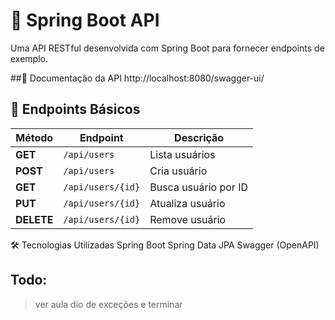 # 🚀 Spring Boot API
Uma API RESTful desenvolvida com Spring Boot para fornecer endpoints de exemplo.

##📜 Documentação da API
http://localhost:8080/swagger-ui/

## 🔗 Endpoints Básicos

| Método  | Endpoint       | Descrição              |
|---------|--------------|------------------------|
| **GET**    | `/api/users`  | Lista usuários        |
| **POST**   | `/api/users`  | Cria usuário         |
| **GET**    | `/api/users/{id}` | Busca usuário por ID |
| **PUT**    | `/api/users/{id}` | Atualiza usuário   |
| **DELETE** | `/api/users/{id}` | Remove usuário     |

🛠 Tecnologias Utilizadas
Spring Boot
Spring Data JPA
Swagger (OpenAPI)

## Todo:
> ver aula dio de exceções e terminar
